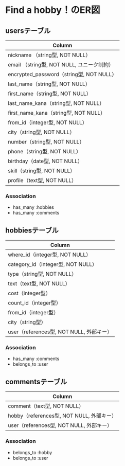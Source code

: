 # Find a hobby！のER図


## usersテーブル
|Column                                         |
|-----------------------------------------------|
|nickname （string型, NOT NULL）                |
|email （string型, NOT NULL, ユニーク制約）      |
|encrypted_password（string型, NOT NULL）       |
|last_name（string型, NOT NULL）                |
|first_name（string型, NOT NULL）               |
|last_name_kana（string型, NOT NULL）           |
|first_name_kana（string型, NOT NULL）          |
|from_id（integer型, NOT NULL）                 |
|city（string型, NOT NULL）                     |
|number（string型, NOT NULL）                   |
|phone（string型, NOT NULL）                    |
|birthday（date型, NOT NULL）                   | 
|skill（string型, NOT NULL）                    |
|profile（text型, NOT NULL）                    |


### Association

- has_many :hobbies
- has_many :comments

## hobbiesテーブル
|Column                                         |
|-----------------------------------------------|
|where_id（integer型, NOT NULL）                |
|category_id（integer型, NOT NULL）             |
|type（string型, NOT NULL）                     |
|text（text型, NOT NULL）                       |
|cost（integer型）                              |
|count_id（integer型）                          |
|from_id（integer型）                           |
|city（string型）                               |
|user（references型, NOT NULL, 外部キー）        |


### Association

- has_many :comments
- belongs_to :user


## commentsテーブル
|Column                                         |
|-----------------------------------------------|
|comment（text型, NOT NULL）                    |
|hobby（references型, NOT NULL, 外部キー）       |
|user（references型, NOT NULL, 外部キー）        |


### Association

- belongs_to :hobby
- belongs_to :user
